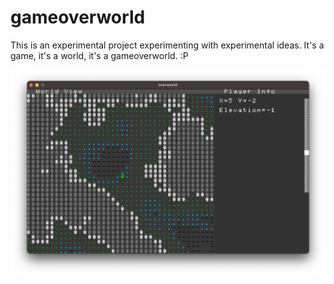 # gameoverworld

This is an experimental project experimenting with experimental ideas. It's a game, it's a world, it's a gameoverworld. :P

![alt text](/gameoverworld/images/screen.png "Screenshot")
